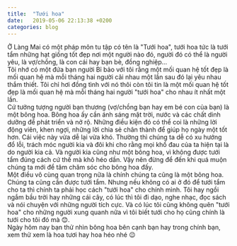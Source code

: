 ```yaml
---
title:  "Tưới hoa"
date:   2019-05-06 22:13:38 +0200
categories: blog
---
```

Ở Làng Mai có một pháp môn tu tập có tên là "Tưới hoa", tưới hoa tức là tưới tẩm những hạt giống tốt đẹp nơi một người nào đó, người đó có thể là người yêu, là vợ/chồng, là con cái hay bạn bè, đồng nghiệp...  
Tôi nhớ có một đứa bạn người Bỉ bảo với tôi rằng một mối quan hệ tốt đẹp là mối quan hệ mà mỗi tháng hai người cãi nhau một lần sau đó lại yêu nhau thắm thiết. Tôi chỉ hơi đồng tình với nó thôi còn tôi tin là một mối quan hệ tốt đẹp là mối quan hệ mà mỗi tháng hai người "tưới hoa" cho nhau ít nhất một lần.  
Cứ tưởng tượng người bạn thương (vợ/chồng bạn hay em bé con của bạn) là một bông hoa. Bông hoa ấy cần ánh sáng mặt trời, nước và các chất dinh dưỡng để phát triển và nở rộ. Những điều kiện đó có thể coi là những lời động viên, khen ngợi, những lời chia sẻ chân thành để giúp họ ngày một tốt hơn. Cái việc này vừa dễ lại vừa khó. Thường thì chúng ta dễ có xu hướng đổ lỗi, trách móc người kia và đôi khi cho rằng mọi khổ đau của ta hiện tại là do người kia cả. Và người kia cũng như một bông hoa, vì không được tưới tẩm đúng cách cứ thế mà khô héo dần. Vậy nên đừng để đến khi quá muộn chúng ta mới để tâm chăm sóc cho bông hoa đấy.  
Một điều vô cùng quan trọng nữa là chính chúng ta cũng là một bông hoa. Chúng ta cũng cần được tưới tẩm. Nhưng nếu không có ai ở đó để tưới tẩm cho ta thì chính ta phải học cách "tưới hoa" cho chính mình. Tôi hay ngồi ngắm bầu trời hay những cái cây, có lúc thì tôi đi dạo, nghe nhạc, đọc sách và nói chuyện với những người tích cực. Và có lúc tôi cũng không quên "tưới hoa" cho những người xung quanh nữa vì tôi biết tưới cho họ cũng chính là tưới cho tôi đó mà :blush:.  
Ngày hôm nay bạn thử nhìn bông hoa bên cạnh bạn hay trong chính bạn, xem thử xem là hoa tươi hay hoa héo nhé :wink:
